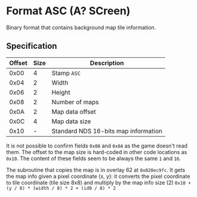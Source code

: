 # Format ASC (A? SCreen)

Binary format that contains background map tile information.

## Specification

| Offset | Size | Description                          |
| ------ | ---- | ------------------------------------ |
| 0x00   | 4    | Stamp `ASC `                         |
| 0x04   | 2    | Width                                |
| 0x06   | 2    | Height                               |
| 0x08   | 2    | Number of maps                       |
| 0x0A   | 2    | Map data offset                      |
| 0x0C   | 4    | Map data size                        |
| 0x10   | -    | Standard NDS 16-bits map information |

It is not possible to confirm fields `0x08` and `0x0A` as the game doesn't read
them. The offset to the map size is hard-coded in other code locations as
`0x10`. The content of these fields seem to be always the same `1` and `16`.

The subroutine that copies the map is in overlay 62 at `0x020ec9fc`. It gets the
map info given a pixel coordinate (x, y): it converts the pixel coordinate to
tile coordinate (tile size 8x8) and multiply by the map info size (2)
`0x10 + (y / 8) * (width / 8) * 2 + (id0 / 8) * 2`

